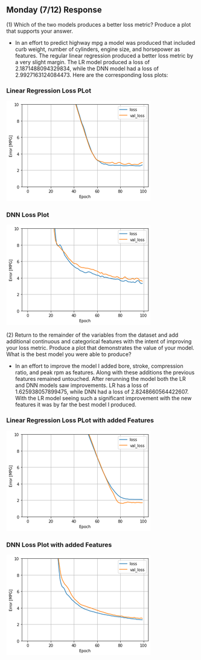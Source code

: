 ## Monday (7/12) Response


(1) Which of the two models produces a better loss metric? Produce a plot that supports your answer.
- In an effort to predict highway mpg a model was produced that included curb weight, number of cylinders, 
  engine size, and horsepower as features. The regular linear regression produced a better loss metric by a very 
  slight margin. The LR model produced a loss of 2.1871488094329834, while the DNN model had a loss of 
  2.9927163124084473. Here are the corresponding loss plots:

### Linear Regression Loss PLot
![img_16.png](img_16.png)

### DNN Loss Plot
![img_19.png](img_19.png)


(2) Return to the remainder of the variables from the dataset and add additional continuous and categorical features 
with the intent of improving your loss metric. Produce a plot that demonstrates the value of your model.
What is the best model you were able to produce?

- In an effort to improve the model I added bore, stroke, compression ratio, and peak rpm as features. Along with
these additions the previous features remained untouched. After rerunning the model both the LR and DNN models saw 
  improvements. LR has a loss of 1.625938057899475, while DNN had a loss of 2.8248660564422607. With the LR model 
  seeing such a significant improvement with the new features it was by far the best model I produced. 

### Linear Regression Loss PLot with added Features
![img_21.png](img_21.png)

### DNN Loss Plot with added Features
![img_20.png](img_20.png)


